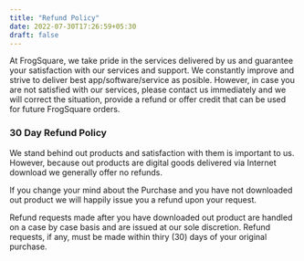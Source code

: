 ```yaml
---
title: "Refund Policy"
date: 2022-07-30T17:26:59+05:30
draft: false
---
```


At FrogSquare, we take pride in the services delivered by us and guarantee your satisfaction with our services and support. We constantly improve and strive to deliver best app/software/service as posible. However, in case you are not satisfied with our services, please contact us immediately and we will correct the situation, provide a refund or offer credit that can be used for future FrogSquare orders.

### 30 Day Refund Policy
We stand behind out products and satisfaction with them is important to us. However, because out products are digital goods delivered via Internet download we generally offer no refunds.

If you change your mind about the Purchase and you have not downloaded out product we will happily issue you a refund upon your request.

Refund requests made after you have downloaded out product are handled on a case by case basis and are issued at our sole discretion. Refund requests, if any, must be made within thiry (30) days of your original purchase.

